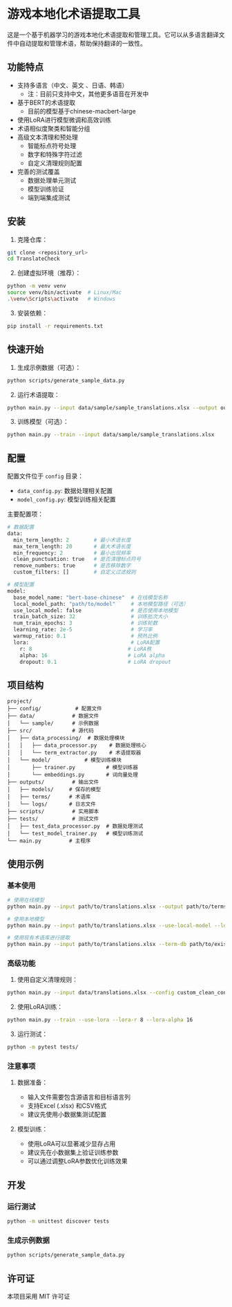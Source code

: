 # 游戏本地化术语提取工具

这是一个基于机器学习的游戏本地化术语提取和管理工具。它可以从多语言翻译文件中自动提取和管理术语，帮助保持翻译的一致性。

## 功能特点

- 支持多语言（中文、英文 、日语、韩语）
  - 注：目前只支持中文，其他更多语音在开发中
- 基于BERT的术语提取
  - 目前的模型基于chinese-macbert-large
- 使用LoRA进行模型微调和高效训练
- 术语相似度聚类和智能分组
- 高级文本清理和预处理
  - 智能标点符号处理
  - 数字和特殊字符过滤
  - 自定义清理规则配置
- 完善的测试覆盖
  - 数据处理单元测试
  - 模型训练验证
  - 端到端集成测试

## 安装

1. 克隆仓库：
```bash
git clone <repository_url>
cd TranslateCheck
```

2. 创建虚拟环境（推荐）：
```bash
python -m venv venv
source venv/bin/activate  # Linux/Mac
.\venv\Scripts\activate   # Windows
```

3. 安装依赖：
```bash
pip install -r requirements.txt
```

## 快速开始

1. 生成示例数据（可选）：
```bash
python scripts/generate_sample_data.py
```

2. 运行术语提取：
```bash
python main.py --input data/sample/sample_translations.xlsx --output outputs/terms/extracted_terms.json
```

3. 训练模型（可选）：
```bash
python main.py --train --input data/sample/sample_translations.xlsx
```

## 配置

配置文件位于 `config` 目录：

- `data_config.py`: 数据处理相关配置
- `model_config.py`: 模型训练相关配置

主要配置项：

```python
# 数据配置
data:
  min_term_length: 2        # 最小术语长度
  max_term_length: 20       # 最大术语长度
  min_frequency: 2          # 最小出现频率
  clean_punctuation: true   # 是否清理标点符号
  remove_numbers: true      # 是否移除数字
  custom_filters: []        # 自定义过滤规则

# 模型配置
model:
  base_model_name: "bert-base-chinese"  # 在线模型名称
  local_model_path: "path/to/model"     # 本地模型路径（可选）
  use_local_model: false                # 是否使用本地模型
  train_batch_size: 32                  # 训练批次大小
  num_train_epochs: 3                   # 训练轮数
  learning_rate: 2e-5                   # 学习率
  warmup_ratio: 0.1                     # 预热比例
  lora:                                 # LoRA配置
    r: 8                               # LoRA秩
    alpha: 16                          # LoRA alpha
    dropout: 0.1                       # LoRA dropout
```

## 项目结构

```
project/
├── config/           # 配置文件
├── data/            # 数据文件
│   └── sample/      # 示例数据
├── src/             # 源代码
│   ├── data_processing/  # 数据处理模块
│   │   ├── data_processor.py    # 数据处理核心
│   │   └── term_extractor.py    # 术语提取器
│   └── model/           # 模型训练模块
│       ├── trainer.py          # 模型训练器
│       └── embeddings.py       # 词向量处理
├── outputs/         # 输出文件
│   ├── models/     # 保存的模型
│   ├── terms/      # 术语库
│   └── logs/       # 日志文件
├── scripts/         # 实用脚本
├── tests/           # 测试文件
│   ├── test_data_processor.py  # 数据处理测试
│   └── test_model_trainer.py   # 模型训练测试
└── main.py         # 主程序
```

## 使用示例

### 基本使用

```bash
# 使用在线模型
python main.py --input path/to/translations.xlsx --output path/to/terms.json

# 使用本地模型
python main.py --input path/to/translations.xlsx --use-local-model --local-model-path path/to/local/model

# 使用现有术语库进行提取
python main.py --input path/to/translations.xlsx --term-db path/to/existing_terms.json
```

### 高级功能

1. 使用自定义清理规则：
```bash
python main.py --input data/translations.xlsx --config custom_clean_config.py
```

2. 使用LoRA训练：
```bash
python main.py --train --use-lora --lora-r 8 --lora-alpha 16
```

3. 运行测试：
```bash
python -m pytest tests/
```

### 注意事项

1. 数据准备：
   - 输入文件需要包含源语言和目标语言列
   - 支持Excel (.xlsx) 和CSV格式
   - 建议先使用小数据集测试配置

2. 模型训练：
   - 使用LoRA可以显著减少显存占用
   - 建议先在小数据集上验证训练参数
   - 可以通过调整LoRA参数优化训练效果

## 开发

### 运行测试

```bash
python -m unittest discover tests
```

### 生成示例数据

```bash
python scripts/generate_sample_data.py
```

## 许可证

本项目采用 MIT 许可证
